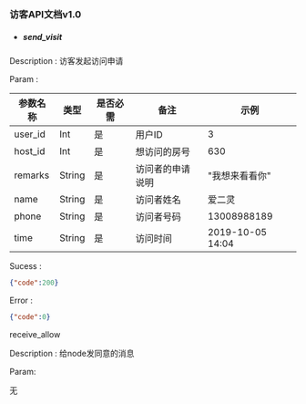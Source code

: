### 访客API文档v1.0



- ##### send_visit

Description : 访客发起访问申请

Param :

| 参数名称 | 类型   | 是否必需 | 备注             | 示例             |
| -------- | ------ | -------- | ---------------- | ---------------- |
| user_id  | Int    | 是       | 用户ID           | 3                |
| host_id  | Int    | 是       | 想访问的房号     | 630              |
| remarks  | String | 是       | 访问者的申请说明 | "我想来看看你"   |
| name     | String | 是       | 访问者姓名       | 爱二灵           |
| phone    | String | 是       | 访问者号码       | 13008988189      |
| time     | String | 是       | 访问时间         | 2019-10-05 14:04 |

Sucess :

```json
{"code":200}
```

Error :

```json
{"code":0}
```





receive_allow

Description : 给node发同意的消息

Param:

无

